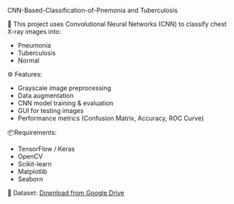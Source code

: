  CNN-Based-Classification-of-Pnemonia and Tuberculosis
 
 🧠 This project uses Convolutional Neural Networks (CNN) to classify chest X-ray images into:
   - Pneumonia  
   - Tuberculosis  
   - Normal
     
⚙️ Features:
- Grayscale image preprocessing  
- Data augmentation  
- CNN model training & evaluation  
- GUI for testing images  
- Performance metrics (Confusion Matrix, Accuracy, ROC Curve)

📦Requirements:
- TensorFlow / Keras  
- OpenCV  
- Scikit-learn  
- Matplotlib  
- Seaborn

📁 Dataset: [Download from Google Drive](https://drive.google.com/file/d/1AOQBqTkApMejpqKckHLyMpdB8uFFvS5l/view?usp=sharing)
